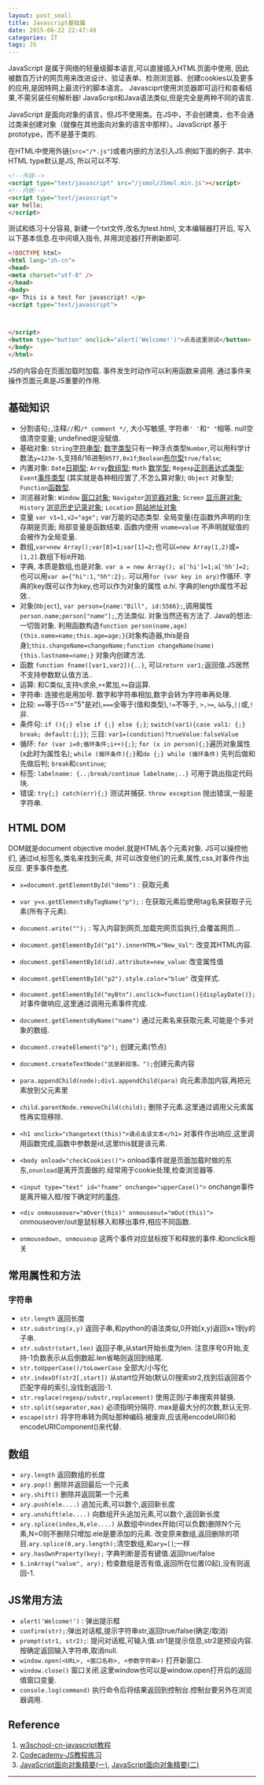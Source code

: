 ```yaml
---
layout: post_small
title: Javascript基础篇
date: 2015-06-22 22:47:49
categories: IT
tags: JS
---
```


JavaScript 是属于网络的轻量级脚本语言,可以直接插入HTML页面中使用, 因此被数百万计的网页用来改进设计、验证表单、检测浏览器、创建cookies以及更多的应用,是因特网上最流行的脚本语言。
Javasciprt使用浏览器即可运行和查看结果,不需另装任何解析器! JavaScript和Java语法类似,但是完全是两种不同的语言.  

JavaScript 是面向对象的语言，但JS不使用类。在JS中，不会创建类，也不会通过类来创建对象（就像在其他面向对象的语言中那样）。JavaScript 基于 prototype，而不是基于类的.

在HTML中使用外链(`src="/*.js"`)或者内嵌的方法引入JS.例如下面的例子. 其中. HTML type默认是JS, 所以可以不写.

~~~ html
<!--外链-->
<script type="text/javascript" src="/jsmol/JSmol.min.js"></script>
<!--内嵌-->
<script type="text/javascript">
var hello;
</script>
~~~

测试和练习十分容易, 新建一个txt文件,改名为test.html, 文本编辑器打开后, 写入以下基本信息.在中间填入指令, 并用浏览器打开刷新即可.

~~~ html
<!DOCTYPE html>
<html lang="zh-cn">
<head>
<meta charset="utf-8" />
</head>
<body>
<p> This is a test for javascript! </p>
<script type="text/javascript">



</script>
<button type="button" onclick="alert('Welcome!')">点击这里测试</button>
</body>
</html>
~~~

JS的内容会在页面加载时加载. 事件发生时动作可以利用函数来调用. 通过事件来操作页面元素是JS重要的作用.


## 基础知识

- 分割语句`;`,注释`//`和`/* comment */`, 大小写敏感, 字符串`' '`和`" "`相等. null空值清空变量; undefined是没赋值.
- 基础对象: `String`[字符串型](http://www.w3school.com.cn/jsref/jsref_obj_string.asp); [数字类型](http://www.w3school.com.cn/jsref/jsref_obj_number.asp)只有一种浮点类型`Number`,可以用科学计数法`y=123e-5`,支持8/16进制`0577,0x1f`;`Boolean`[布尔型](http://www.w3school.com.cn/jsref/jsref_obj_Boolean.asp)`true/false`;
- 内置对象: `Date`[日期型](http://www.w3school.com.cn/jsref/jsref_obj_date.asp); `Array`[数组型](http://www.w3school.com.cn/jsref/jsref_obj_array.asp); `Math` [数学型](http://www.w3school.com.cn/jsref/jsref_obj_math.asp); `Regexp`[正则表达式类型](http://www.w3school.com.cn/jsref/jsref_obj_regexp.asp); `Event`[事件类型](http://www.w3school.com.cn/jsref/jsref_events.asp) (其实就是各种相应罢了,不怎么算对象); `Object` 对象型; `Function`[函数型](http://www.w3school.com.cn/jsref/jsref_obj_global.asp).
- 浏览器对象: `Window` [窗口对象](http://www.w3school.com.cn/jsref/dom_obj_window.asp); `Navigator`[浏览器对象](http://www.w3school.com.cn/jsref/dom_obj_navigator.asp); `Screen` [显示屏对象](http://www.w3school.com.cn/jsref/dom_obj_screen.asp); `History` [浏览历史记录对象](http://www.w3school.com.cn/jsref/dom_obj_history.asp); `Location` [网站地址对象](http://www.w3school.com.cn/jsref/dom_obj_location.asp)
- 变量 `var v1=1,v2="age";` var万能的动态类型. 全局变量(在函数外声明的)生存期是页面; 局部变量是函数结束. 函数内使用 `vname=value` 不声明就赋值的会被作为全局变量.
- 数组,`var=new Array();var[0]=1;var[1]=2;`也可以`=new Array(1,2)`或`=[1,2]`.数组下标`0`开始.
- 字典, 本质是数组,也是对象. `var a = new Array(); a['hi']=1;a['hh']=2;`也可以用`var a={"hi":1,"hh":2};`. 可以用`for (var key in ary)`作循环. 字典的key既可以作为key,也可以作为对象的属性 *a.hi*. 字典的length属性不起效..
- 对象(`Object`), `var person={name:"Bill", id:5566};`,调用属性`person.name;person["name"];`,方法类似. 对象当然还有方法了. Java的想法: 一切皆对象. 利用函数构造`function person(name,age){this.name=name;this.age=age;}`(对象构造器,this是自身);`this.changeName=changeName;function changeName(name){this.lastname=name;}` 对象内创建方法.
- 函数 `function fname([var1,var2]){..}`, 可以`return var1;`返回值.JS居然不支持参数默认值方法..
- 运算: 和C类似,支持`%`求余,`++`累加,`+=`自运算.
- 字符串: 连接也是用加号. 数字和字符串相加,数字会转为字符串再处理.
- 比较: `==`等于(5=="5"是对),`===`全等于(值和类型),`!=`不等于, `>,>=`, `&&`与,`||`或,`!`非. 
- 条件句: `if (){;} else if {;} else {;}`; `switch(var1){case val1: {;} break; default:{;}}`; 三目: `var1=(condition)?trueValue:falseValue`
- 循环: `for (var i=0;循环条件;i++){;}`; `for (x in person){;}`遍历对象属性(x此时为属性名); `while (循环条件){;}`和`do {;} while (循环条件)` 先判后做和先做后判; `break`和`continue`;
- 标签: `labelname: {..;break/continue labelname;..}` 可用于跳出指定代码块.
- 错误: `try{;} catch(err){;}` 测试并捕获. `throw exception` 抛出错误,一般是字符串.

## HTML DOM
DOM就是document objective model.就是HTML各个元素对象. JS可以操控他们, 通过id,标签名,类名来找到元素, 并可以改变他们的元素,属性,css,对事件作出反应. 更多事件[参考](http://www.w3school.com.cn/jsref/dom_obj_event.asp).

- `x=document.getElementById("demo")` : 获取元素
- `var y=x.getElementsByTagName("p");` : 在获取元素后使用tag名来获取子元素(所有子元素).
- `document.write("");` : 写入内容到网页,加载完网页后执行,会覆盖网页...
- `document.getElementById("p1").innerHTML="New_Val"`: 改变其HTML内容.
- `document.getElementById(id).attribute=new_value`: 改变属性值
- `document.getElementById("p2").style.color="blue"` 改变样式.
- `document.getElementById("myBtn").onclick=function(){displayDate()};` 对事件做响应,这里通过调用元素事件完成. 
- `document.getElementsByName("name")` 通过元素名来获取元素,可能是个多对象的数组.
- `document.createElement("p");` 创建元素(节点)
- `document.createTextNode("这是新段落。");`创建元素内容
- `para.appendChild(node);div1.appendChild(para)` 向元素添加内容,再把元素放到父元素里
- `child.parentNode.removeChild(child);` 删除子元素.这里通过调用父元素属性再实现移除.

- `<h1 onclick="changetext(this)">请点击该文本</h1>` 对事件作出响应,这里调用函数完成,函数中参数是id,这里this就是该元素.
- `<body onload="checkCookies()">` onload事件就是页面加载时做的东东,`onunload`是离开页面做的.经常用于cookie处理,检查浏览器等.
- `<input type="text" id="fname" onchange="upperCase()">` onchange事件是离开输入框/按下确定时的[事件](http://www.w3school.com.cn/tiy/t.asp?f=js_dom_event_onchange).
- `<div onmouseover="mOver(this)" onmouseout="mOut(this)">` onmouseover/out是鼠标移入和移出事件,相应不同函数.
- `onmousedown, onmouseup` 这两个事件对应鼠标按下和释放的事件.和onclick相关

## 常用属性和方法

### 字符串

- `str.length` 返回长度
- `str.substring(x,y)` 返回子串,和python的语法类似,0开始[x,y)返回x+1到y的子串.
- `str.substr(start,len)` 返回子串,从start开始长度为len. 注意序号0开始,支持-1负数表示从后倒数起.len省略则返回到结尾.
- `str.toUpperCase()/toLowerCase` 全部大/小写化
- `str.indexOf(str2[,start])` 从start位开始(默认0)搜索str2,找到后返回首个匹配字母的索引,没找到返回-1.
- `str.replace(regexp/substr,replacement)` 使用正则/子串搜索并替换.
- `str.split(separator,max)` 必须指明分隔符. max是最大分的次数,默认无穷.
- `escape(str)` 将字符串转为网址那种编码.被废弃,应该用encodeURI()和encodeURIComponent()来代替.

## 数组

- `ary.length` 返回数组的长度
- `ary.pop()` 删除并返回最后一个元素
- `ary.shift()` 删除并返回第一个元素
- `ary.push(ele....)` 追加元素,可以数个,返回新长度
- `ary.unshift(ele....)` 向数组开头追加元素,可以数个,返回新长度
- `ary.splice(index,N,ele....)` 从数组中index开始(可以负数)删除N个元素,N=0则不删除只增加.ele是要添加的元素. 改变原来数组,返回删除的项目.`ary.splice(0,ary.length);`清空数组,和`ary=[]`;一样
- `ary.hasOwnProperty(key);` 字典判断是否有键值.返回true/false
- `$.inArray("value", ary);` 检查数组是否有值,返回所在位置(0起),没有则返回-1.


## JS常用方法

- `alert('Welcome!')` : 弹出提示框
- `confirm(str);`:弹出对话框,提示字符串str,返回true/false(确定/取消)
- `prompt(str1, str2);`: 提问对话框,可输入值.str1是提示信息,str2是预设内容.按确定返回输入字符串,取消null.
- `window.open(<URL>, <窗口名称>, <参数字符串>)` 打开新窗口.
- `window.close()` 窗口关闭.这里window也可以是window.open打开后的返回值窗口变量.
- `console.log(command)` 执行命令后将结果返回到控制台.控制台要另外在浏览器调用.


## Reference
1. [w3school-cn-javascript教程](http://www.w3school.com.cn/js/index.asp)
2. [Codecademy-JS教程练习](http://www.codecademy.com/zh/tracks/javascript)
3. [JavaScript面向对象精要(一)](http://segmentfault.com/a/1190000002890067), [JavaScript面向对象精要(二)](http://segmentfault.com/a/1190000002896562)


---